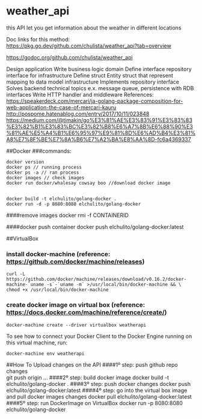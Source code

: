 # weather_api
this API let you get information about the weather in different locations

Doc links for this method: 
https://pkg.go.dev/github.com/chulista/weather_api?tab=overview 

https://godoc.org/github.com/chulista/weather_api


Design
application
Write business logic
domain
Define interface
repository interface for infrastructure
Define struct
Entity struct that represent mapping to data model
infrastructure
Implements repository interface
Solves backend technical topics
e.x. message queue, persistence with RDB
interfaces
Write HTTP handler and middleware
References:
https://speakerdeck.com/mercari/ja-golang-package-composition-for-web-application-the-case-of-mercari-kauru
http://pospome.hatenablog.com/entry/2017/10/11/023848
https://medium.com/@timakin/go%E3%81%AE%E3%83%91%E3%83%83%E3%82%B1%E3%83%BC%E3%82%B8%E6%A7%8B%E6%88%90%E3%81%AE%E5%A4%B1%E6%95%97%E9%81%8D%E6%AD%B4%E3%81%A8%E7%8F%BE%E7%8A%B6%E7%A2%BA%E8%AA%8D-fc6a4369337



##Docker
###commands:

    docker version 
    docker ps // running process
    docker ps -a // ran process
    docker images // check images
    docker run docker/whalesay cowsay boo //download docker image


    docker build -t elchulito/golang-docker .
    docker run -d -p 8080:8080 elchulito/golang-docker


####remove images
    docker rmi -f CONTAINERID
    
####docker push container
    docker push elchulito/golang-docker:latest

##VirtualBox
### install docker-machine (reference: https://github.com/docker/machine/releases)
    curl -L https://github.com/docker/machine/releases/download/v0.16.2/docker-machine-`uname -s`-`uname -m` >/usr/local/bin/docker-machine && \
    chmod +x /usr/local/bin/docker-machine

### create docker image on virtual box (reference: https://docs.docker.com/machine/reference/create/)
    docker-machine create --driver virtualbox weatherapi
    
To see how to connect your Docker Client to the Docker Engine running on this virtual machine, run: 

    docker-machine env weatherapi


##How To Upload changes on the API
####1º step: push github repo changes    
    git push origin ...
####2º step: build docker image
    docker build -t elchulito/golang-docker .
####3º step: push docker changes
     docker push elchulito/golang-docker:latest
####4º step: go into the virtual box image and pull docker images changes
    docker pull elchulito/golang-docker:latest
####5º step: run DockerImage on VirtualBox
    docker run -p 8080:8080 elchulito/golang-docker
